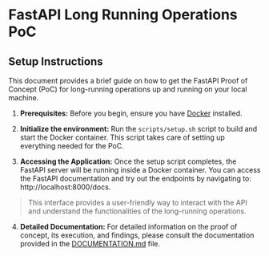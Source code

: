 # FastAPI Long Running Operations PoC

## Setup Instructions
This document provides a brief guide on how to get the FastAPI Proof of Concept (PoC) for long-running operations up and running on your local machine.

1. **Prerequisites:** Before you begin, ensure you have [Docker](https://www.docker.com/products/docker-desktop) installed.

2. **Initialize the environment:** Run the `scripts/setup.sh` script to build and start the Docker container. This script takes care of setting up everything needed for the PoC.

3. **Accessing the Application:** Once the setup script completes, the FastAPI server will be running inside a Docker container. You can access the FastAPI documentation and try out the endpoints by navigating to: http://localhost:8000/docs.
>This interface provides a user-friendly way to interact with the API and understand the functionalities of the long-running operations.

4. **Detailed Documentation:** For detailed information on the proof of concept, its execution, and findings, please consult the documentation provided in the [DOCUMENTATION.md](DOCUMENTATION.md) file.
